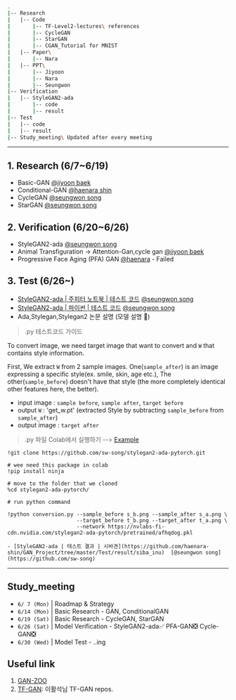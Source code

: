 ```bash
.
|-- Research
|   |-- Code
|       |-- TF-Level2-lectures\ references
|       |-- CycleGAN
|       |-- StarGAN
|       |-- CGAN_Tutorial for MNIST
|   |-- Paper\
|       |-- Nara
|   |-- PPT\
|       |-- Jiyoon
|       |-- Nara
|       |-- Seungwon 
|-- Verification
|   |-- StyleGAN2-ada
|       |-- code
|       |-- result
|-- Test
|   |-- code
|   |-- result
|-- Study_meeting\ Updated after every meeting

```
---
## 1. Research (6/7~6/19)
- Basic-GAN [@jiyoon baek](https://github.com/jiyoonbaekbaek)
- Conditional-GAN [@haenara shin](https://github.com/haenara-shin)
- CycleGAN [@seungwon song](https://github.com/sw-song)
- StarGAN [@seungwon song](https://github.com/sw-song)

## 2. Verification (6/20~6/26)
- StyleGAN2-ada [@seungwon song](https://github.com/sw-song)
- Animal Transfiguration -> Attention-Gan,cycle gan [@jiyoon baek](https://github.com/jiyoonbaekbaek)
- Progressive Face Aging (PFA) GAN [@haenara](https://github.com/Hzzone/PFA-GAN) - Failed

## 3. Test (6/26~)
- [StyleGAN2-ada | 주피터 노트북 | 테스트 코드](https://github.com/haenara-shin/GAN_Project/blob/master/Test/code/style_conversion.ipynb) [@seungwon song](https://github.com/sw-song)
- [StyleGAN2-ada | 파이썬 | 테스트 코드](https://github.com/sw-song/stylegan2-ada-pytorch/blob/main/custom.py) [@seungwon song](https://github.com/sw-song)
- Ada,Stylegan,Stylegan2 논문 설명 (모델 설명 📁)  

> .py 테스트코드 가이드

To convert image, we need target image that want to convert and `W` that contains style information.

First, We extract `W` from 2 sample images. One(`sample_after`) is an image expressing a specific style(ex. smile, skin, age etc.), 
The other(`sample_before`) doesn't have that style (the more completely identical other features here, the better).

- input image : `sample before`, `sample after`, `target before`
- output `W` : 'get_w.pt' (extracted Style 
by subtracting `sample_before` from `sample_after`)
- output image : `target after`


> .py 파일 Colab에서 실행하기 --> [Example](https://github.com/haenara-shin/GAN_Project/blob/master/Test/code/style_conversion_using_py_in_colab.ipynb)
```
!git clone https://github.com/sw-song/stylegan2-ada-pytorch.git

# wee need this package in colab
!pip install ninja

# move to the folder that we cloned
%cd stylegan2-ada-pytorch/ 

# run python command

!python conversion.py --sample_before s_b.png --sample_after s_a.png \
                      --target_before t_b.png --target_after t_a.png \
                      --network https://nvlabs-fi-cdn.nvidia.com/stylegan2-ada-pytorch/pretrained/afhqdog.pkl
```
```
- [StyleGAN2-ada | 테스트 결과 | 시바견](https://github.com/haenara-shin/GAN_Project/tree/master/Test/result/siba_inu)  [@seungwon song](https://github.com/sw-song)
```
---
## Study_meeting
- `6/ 7 (Mon)` | Roadmap & Strategy
- `6/14 (Mon)` | Basic Research - GAN, ConditionalGAN
- `6/19 (Sat)` | Basic Research - CycleGAN, StarGAN
- `6/26 (Sat)` | Model Verification - StyleGAN2-ada✅ PFA-GAN❎ Cycle-GAN❎
- `6/30 (Wed)` | Model Test - ..ing

## Useful link 
1. [GAN-ZOO](https://github.com/hindupuravinash/the-gan-zoo)
2. [TF-GAN](https://github.com/hwalsuklee/tensorflow-generative-model-collections): 이활석님 TF-GAN repos. 

